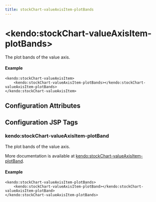 ```yaml
---
title: stockChart-valueAxisItem-plotBands
---
```


# \<kendo:stockChart-valueAxisItem-plotBands\>

The plot bands of the value axis.

#### Example
    <kendo:stockChart-valueAxisItem>
        <kendo:stockChart-valueAxisItem-plotBands></kendo:stockChart-valueAxisItem-plotBands>
    </kendo:stockChart-valueAxisItem>

## Configuration Attributes


##  Configuration JSP Tags

### kendo:stockChart-valueAxisItem-plotBand

The plot bands of the value axis.

More documentation is available at [kendo:stockChart-valueAxisItem-plotBand](/api/wrappers/jsp/stockchart/valueaxisitem-plotband).

#### Example

    <kendo:stockChart-valueAxisItem-plotBands>
        <kendo:stockChart-valueAxisItem-plotBand></kendo:stockChart-valueAxisItem-plotBand>
    </kendo:stockChart-valueAxisItem-plotBands>

